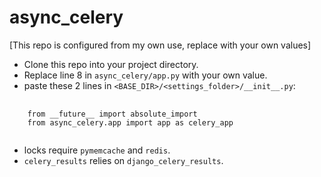 # async_celery 
[This repo is configured from my own use, replace with your own values]

- Clone this repo into your project directory.
- Replace line 8 in `async_celery/app.py` with your own value.
- paste these 2 lines in `<BASE_DIR>/<settings_folder>/__init__.py`:

<pre>
  <code>
    from __future__ import absolute_import
    from async_celery.app import app as celery_app
   </code>
</pre>

- locks require `pymemcache` and `redis`.
- `celery_results` relies on `django_celery_results`.
